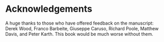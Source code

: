 # Acknowledgements

A huge thanks to those who have offered feedback on the manuscript: Derek Wood, Franco Barbeite, Giuseppe Caruso, Richard Poole, Matthew Davis, and Peter Karth.  This book would be much worse without them.
